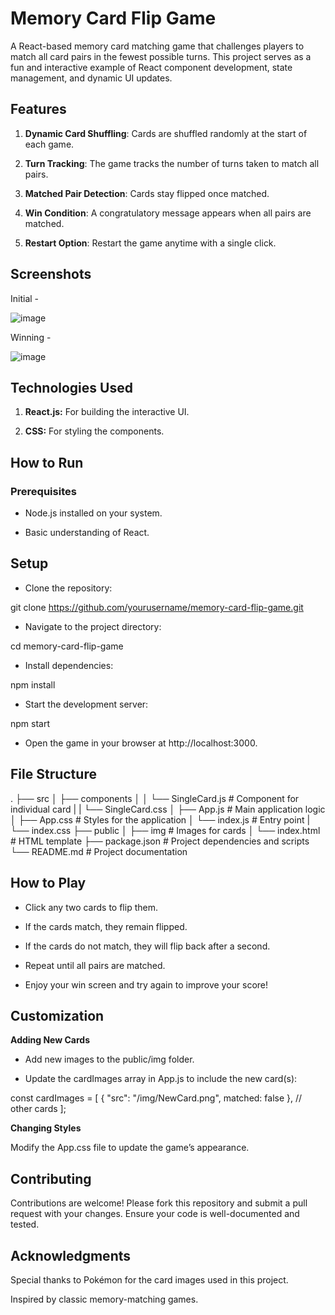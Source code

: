 # **Memory Card Flip Game**

A React-based memory card matching game that challenges players to match all card pairs in the fewest possible turns. This project serves as a fun and interactive example of React component development, state management, and dynamic UI updates.

## Features

1. **Dynamic Card Shuffling**: Cards are shuffled randomly at the start of each game.

2. **Turn Tracking**: The game tracks the number of turns taken to match all pairs.

3. **Matched Pair Detection**: Cards stay flipped once matched.

4. **Win Condition**: A congratulatory message appears when all pairs are matched.

5. **Restart Option**: Restart the game anytime with a single click.

## Screenshots

Initial -

![image](https://github.com/user-attachments/assets/2ce0d68e-80e9-495f-afc9-e6179efb66bd)

Winning -

![image](https://github.com/user-attachments/assets/f6f1d52d-0928-4080-9473-850fcd9ffe14)

## Technologies Used

1. **React.js:** For building the interactive UI.

2. **CSS:** For styling the components.

## How to Run

### Prerequisites

- Node.js installed on your system.

- Basic understanding of React.

## Setup

- Clone the repository:

git clone https://github.com/yourusername/memory-card-flip-game.git

- Navigate to the project directory:

cd memory-card-flip-game

- Install dependencies:

npm install

- Start the development server:

npm start

- Open the game in your browser at http://localhost:3000.

## File Structure

.
├── src
│   ├── components
│   │   └── SingleCard.js   # Component for individual card
|   |   └── SingleCard.css
│   ├── App.js             # Main application logic
│   ├── App.css            # Styles for the application
│   └── index.js           # Entry point
|   └── index.css
├── public
│   ├── img                # Images for cards
│   └── index.html         # HTML template
├── package.json           # Project dependencies and scripts
└── README.md              # Project documentation

## How to Play

- Click any two cards to flip them.

- If the cards match, they remain flipped.

- If the cards do not match, they will flip back after a second.

- Repeat until all pairs are matched.

- Enjoy your win screen and try again to improve your score!

## Customization

**Adding New Cards**

- Add new images to the public/img folder.

- Update the cardImages array in App.js to include the new card(s):

const cardImages = [
  { "src": "/img/NewCard.png", matched: false },
  // other cards
];

**Changing Styles**

Modify the App.css file to update the game’s appearance.

## Contributing

Contributions are welcome! Please fork this repository and submit a pull request with your changes. Ensure your code is well-documented and tested.

## Acknowledgments

Special thanks to Pokémon for the card images used in this project.

Inspired by classic memory-matching games.
